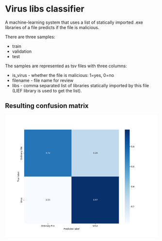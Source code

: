 # Virus libs classifier
A machine-learning system that uses a list of statically imported .exe libraries of a file
predicts if the file is malicious.

There are three samples: 
- train 
- validation
- test

The samples are represented as tsv files with three columns:
- is_virus - whether the file is malicious: 1=yes, 0=no 
- filename - file name for review
- libs - comma separated list of libraries statically imported by this file (LIEF library is used to get the list).

## Resulting confusion matrix
![](./plots/confusion_matrix.png)
